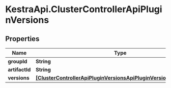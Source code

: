 # KestraApi.ClusterControllerApiPluginVersions

## Properties

Name | Type | Description | Notes
------------ | ------------- | ------------- | -------------
**groupId** | **String** |  | [optional] 
**artifactId** | **String** |  | [optional] 
**versions** | [**[ClusterControllerApiPluginVersionsApiPluginVersionAndMetadata]**](ClusterControllerApiPluginVersionsApiPluginVersionAndMetadata.md) |  | [optional] 


